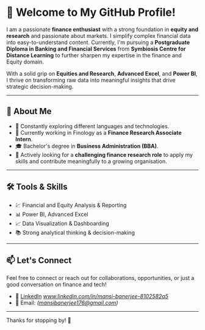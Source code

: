 # 👋 Welcome to My GitHub Profile!

I am a passionate **finance enthusiast** with a strong foundation in **equity and research** and passionate about markets. I simplify complex financial data into easy-to-understand content. Currently, I'm pursuing a **Postgraduate Diploma in Banking and Financial Services** from **Symbiosis Centre for Distance Learning** to further sharpen my expertise in the finance and Equity domain.

With a solid grip on **Equities and Research**, **Advanced Excel**, and **Power BI**, I thrive on transforming raw data into meaningful insights that drive strategic decision-making.

---

## 🧐 About Me

- 🌱 Constantly exploring different languages and technologies.
- 🔭 Currently working in Finology as a **Finance Research Associate Intern**.
- 🎓 Bachelor's degree in **Business Administration (BBA)**.
- 💼 Actively looking for a **challenging finance research role** to apply my skills and contribute meaningfully to a growing organisation.

---

## 🛠️ Tools & Skills

- 💹 Financial and Equity Analysis & Reporting  
- 📊 Power BI, Advanced Excel  
- 📈 Data Visualization & Dashboarding  
- 📚 Strong analytical thinking & decision-making  

---

## 📫 Let's Connect

Feel free to connect or reach out for collaborations, opportunities, or just a good conversation on finance and tech!

- 🔗 [LinkedIn](#) *www.linkedin.com/in/mansi-banerjee-8102582a5*
- 📧 Email: *(mansibanerjee176@gmail.com)*

---

Thanks for stopping by! 🚀
